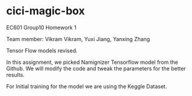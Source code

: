 # cici-magic-box
EC601 Group10 Homework 1

Team member: Vikram Vikram, Yuxi Jiang, Yanxing Zhang

Tensor Flow models revised.

In this assignment, we picked Namignizer Tensorflow model from the Github. We will modify the code and tweak the parameters for the better results. 

For Initial training for the model we are using the Keggle Dataset. 

